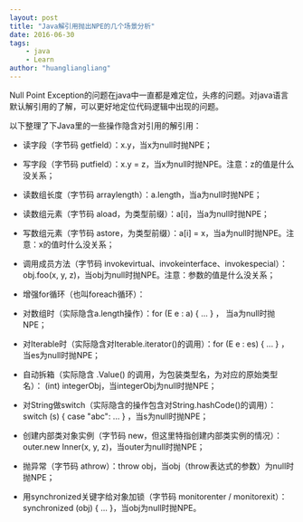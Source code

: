 ```yaml
---
layout: post
title: "Java解引用抛出NPE的几个场景分析"
date: 2016-06-30
tags:
    - java
    - Learn
author: "huangliangliang"
---
```

Null Point Exception的问题在java中一直都是难定位，头疼的问题。对java语言默认解引用的了解，可以更好地定位代码逻辑中出现的问题。

以下整理了下Java里的一些操作隐含对引用的解引用：

- 读字段（字节码 getfield）：x.y，当x为null时抛NPE；

- 写字段（字节码 putfield）：x.y = z，当x为null时抛NPE。注意：z的值是什么没关系；

- 读数组长度（字节码 arraylength）：a.length，当a为null时抛NPE；

- 读数组元素（字节码 <x>aload，<x>为类型前缀）：a[i]，当a为null时抛NPE；

- 写数组元素（字节码 <x>astore，<x>为类型前缀）：a[i] = x，当a为null时抛NPE。注意：x的值时什么没关系；

- 调用成员方法（字节码 invokevirtual、invokeinterface、invokespecial）：obj.foo(x, y, z)，当obj为null时抛NPE。注意：参数的值是什么没关系；
- 增强for循环（也叫foreach循环）：
- 对数组时（实际隐含a.length操作）：for (E e : a) { ... } ， 当a为null时抛NPE；
- 对Iterable时（实际隐含对Iterable.iterator()的调用）：for (E e : es) { ... } ，当es为null时抛NPE；
- 自动拆箱（实际隐含 <XXX>.<xxx>Value() 的调用，<XXX>为包装类型名，<xxx>为对应的原始类型名）： (int) integerObj，当integerObj为null时抛NPE；
- 对String做switch（实际隐含的操作包含对String.hashCode()的调用）：switch (s) { case "abc": ... } ，当s为null时抛NPE；
- 创建内部类对象实例（字节码 new，但这里特指创建内部类实例的情况）：outer.new Inner(x, y, z)，当outer为null时抛NPE；
- 抛异常（字节码 athrow）：throw obj，当obj（throw表达式的参数）为null时抛NPE；
- 用synchronized关键字给对象加锁（字节码 monitorenter / monitorexit）：synchronized (obj) { ... }，当obj为null时抛NPE。